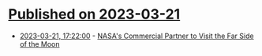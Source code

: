 # [Published on 2023-03-21](index.md)

* [2023-03-21, 17:22:00](https://soylentnews.org/article.pl?sid=23/03/20/129238&from=rss) - [NASA's Commercial Partner to Visit the Far Side of the Moon](https://soylentnews.org/article.pl?sid=23/03/20/129238&from=rss)
